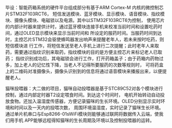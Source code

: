 毕设：智能药箱系统的硬件平台组成部分有基于ARM Cortex-M 内核的微控制芯片STM32F103RCT6，
短信发送模块、蓝牙模块、显示模块、语音模块、指纹模块、摄像头模块、电磁锁以及电源。其中以STM32F103RCT6为控制，
使用芯片的内部计时器来提供计时，通过蓝牙模块连接手机来校准当前时间和设置吃药时间，通过OLED显示模块来显示当前时间和
所设定的服药时间。当服药时间到达时，主控芯片STM32会驱使蜂鸣器发出响声来提醒老年人，若未来按时吃药，则短信模块进
行工作，将短信发送至老人手机上进行二次提醒；此时老年人来取药，需要通过指纹识别来取药，指纹模块的目的是方便主控芯片来标记老人已取药；
指纹识别成功后，其电磁锁会进行工作，打开药箱盖子；由于药箱内药物过多，加上老人的记忆性下降，当老人不记得所要服药的次数等规则时，
可将药盒上的二维码对准摄像头，摄像头识别到的信息将通过语音模块来播报出来，以便提醒老人。

猫咪投喂器：大二做的项目，猫咪自动投喂器是基于STC89C52对各个模块进行控制，通过内部定时器T2设定喂食时间。到达这个时间时，
电机开始转动自动投放食物。还加入温湿度传感器，方便记录猫咪的生长环境。OLED分别显示实时环境和时间以及一天内的投喂次数，
周围环境温湿度，实时记录了猫咪生长环境。通过单片机串口与Esp8266-01sWiFi模块则能够通过联网将数据传入云端，使我们用手机
APP能够远程得知猫咪的生长周期及环境以及控制投喂器的运转。
